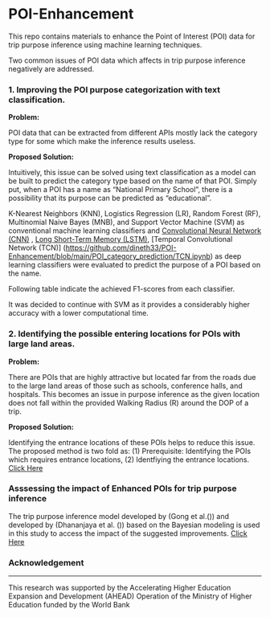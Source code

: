 # POI-Enhancement

This repo contains materials to enhance the Point of Interest (POI) data for trip purpose inference using machine learning techniques. 

Two common issues of POI data which affects in trip purpose inference negatively are addressed. 

### 1. Improving the POI purpose categorization with text classification. 

<b> Problem: </b> 

POI data that can be extracted from different APIs mostly lack the category type for some which make the inference results useless.  

<b> Proposed Solution: </b> 

Intuitively, this issue can be solved using text classification as a model can be built to predict the category type based on the name of that POI. Simply put, when a POI has a name as “National Primary School”, there is a possibility that its purpose can be predicted as “educational”. 

K-Nearest Neighbors (KNN), Logistics Regression (LR), Random Forest (RF), Multinomial Naive Bayes (MNB), and Support Vector Machine (SVM) as conventional machine learning classifiers  and  [Convolutional Neural Network (CNN)](https://github.com/dineth33/POI-Enhancement/blob/main/POI_category_prediction/CNNs.ipynb)
, [Long Short-Term Memory (LSTM)](https://github.com/dineth33/POI-Enhancement/blob/main/POI_category_prediction/LSTM.ipynb), [Temporal Convolutional Network (TCN)] (https://github.com/dineth33/POI-Enhancement/blob/main/POI_category_prediction/TCN.ipynb) as deep learning classifiers were evaluated to predict the purpose of a POI based on the name. 

Following table indicate the achieved F1-scores from each classifier. 


It was decided to continue with SVM as it provides a considerably higher accuracy with a lower computational time.


### 2. Identifying the possible entering locations for POIs with large land areas. 

<b> Problem: </b> 

There are POIs that are highly attractive but located far from the roads due to the large land areas of those such as schools, conference halls, and hospitals. This becomes an issue in purpose inference as the given location does not fall within the provided Walking Radius (R) around the DOP of a trip. 




<b> Proposed Solution: </b> 

Identifying the entrance locations of these POIs helps to reduce this issue. The proposed method is two fold as: (1) Prerequisite: Identifying the POIs which requires entrance locations, (2) Identfiying the entrance locations. [Click Here](#introduction-to-computer-science)








### Asssessing the impact of Enhanced POIs for trip purpose inference 

The trip purpose inference model developed by  (Gong et al.())  and developed by (Dhananjaya et al. ())  based on the Bayesian modeling is used in this study to access the impact of the suggested improvements. [Click Here](#introduction-to-computer-science)




### Acknowledgement 
<hr> 
This research was supported by the Accelerating Higher Education Expansion and Development (AHEAD) Operation of the Ministry of Higher
Education funded by the World Bank
